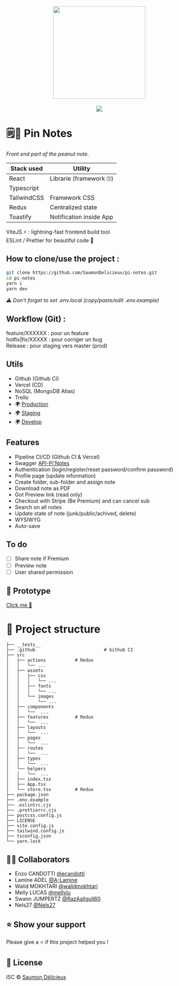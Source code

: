 <h1 align="center">
    <img height="250" src="https://www.pngkey.com/png/full/435-4358013_icon-note-png-notes-icon.png">
</h1>

<p align="center">
	<a href="https://github.com/SaumonDelicieux/pi-notes/raw/master/LICENSE">
		<img src="https://img.shields.io/github/license/SaumonDelicieux/pi-notes">
	</a>
</p>

# 🗒📌 Pin Notes

_Front end part of the peanut note._

| Stack used  | Utility                 |
| ----------- | ----------------------- |
| React       | Librarie (framework 🙄) |
| Typescript  |
| TailwindCSS | Framework CSS           |
| Redux       | Centralized state       |
| Toastify    | Notification inside App |

ViteJS ⚡️ : lightning-fast frontend build tool  
ESLint / Prettier for beautiful code 🥰

## How to clone/use the project :

```bash
git clone https://github.com/SaumonDelicieux/pi-notes.git
cd pi-notes
yarn i
yarn dev
```

_⚠️ Don't forget to set .env.local (copy/paste/edit .env.example)_

## Workflow (Git) :

feature/XXXXXX : pour un feature  
hotfix|fix/XXXXX : pour corriger un bug  
Release : pour staging vers master (prod)

## Utils

-   Github (Github CI)
-   Vercel (CD)
-   NoSQL (MongoDB Atlas)
-   Trello
-   🌍 [Production](https://pi-notes.vercel.app)
-   🌍 [Staging](https://pi-notes-git-staging-saumon-delicieux.vercel.app)
-   🌍 [Develop](https://pi-notes-git-develop-saumon-delicieux.vercel.app)

## Features

-   Pipeline CI/CD (Github CI & Vercel)
-   Swagger [API-Pi'Notes](https://api-pi-notes.herokuapp.com/docapi)
-   Authentication (login/register/reset password/confirm password)
-   Profile page (update information)
-   Create folder, sub-folder and assign note
-   Download note as PDF
-   Got Preview link (read only)
-   Checkout with Stripe (Be Premium) and can cancel sub
-   Search on all notes
-   Update state of note (junk/public/achived, delete)
-   WYSIWYG
-   Auto-save

## To do

-   [ ] Share note if Premium
-   [ ] Preview note
-   [ ] User shared permission

## :art: Prototype

<a target="_blank" href="https://www.figma.com/file/a7KIMzMch1pOuP1zjBYwdp/Desktop?node-id=0%3A1">Click me 👋</a>

# 🌳 Project structure

```shell
├── __tests__
├── .github                          # Github CI
├── src
│   ├── actions           # Redux
│   │   └── ...
│   ├── assets
│   │   ├── css
│   │   │   └── ...
│   │   ├── fonts
│   │   │   └── ...
│   │   └── images
│   │       └── ...
│   ├── components
│   │   └──  ...
│   ├── features          # Redux
│   │   └──  ...
│   ├── layouts
│   │   └──  ...
│   ├── pages
│   │   └──  ...
│   ├── routes
│   │   └──  ...
│   ├── types
│   │   └──  ...
│   └── helpers
│   │   └──  ...
│   ├── index.tsx
│   ├── App.tsx
│   └── store.tsx         # Redux
├── package.json
├── .env.example
├── .eslintrc.cjs
├── .prettierrc.cjs
├── postcss.config.js
├── LICENSE
├── vite.config.js
├── tailwind.config.js
├── tsconfig.json
└── yarn.lock
```

## 👯‍♂️ Collaborators

-   Enzo CANDOTTI [@ecandotti](https://github.com/ecandotti)
-   Lamine ADEL [@A-Lamine](https://github.com/A-Lamine)
-   Walid MOKHTARI [@walidmokhtari](https://github.com/walidmokhtari)
-   Melly LUCAS [@mellylu](https://github.com/mellylu)
-   Swann JUMPERTZ [@RazAallgull60](https://github.com/RazAallgull60)
-   Nels27 [@Nels27](https://github.com/Nels27)

## ⭐️ Show your support

Please give a :star: if this project helped you !

## 🪪 License

ISC © [Saumon Délicieux](https://github.com/SaumonDelicieux)
